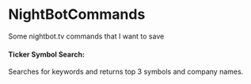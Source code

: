 # NightBotCommands
Some nightbot.tv commands that I want to save

#### Ticker Symbol Search: 
Searches for keywords and returns top 3 symbols and company names.

